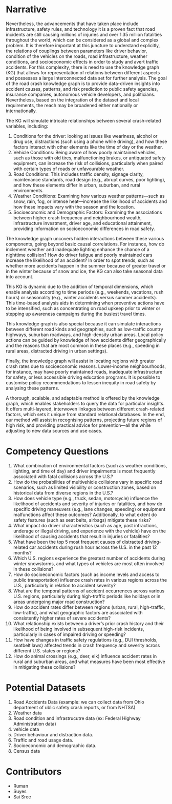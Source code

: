 # Narrative
Nevertheless, the advancements that have taken place include infrastructure, safety rules, and technology it is a proven fact that road incidents are still causing millions of injuries and over 1.35 million fatalities throughout the world, which can be considered as a global and complex problem. It is therefore important at this juncture to understand explicitly, the relations of couplings between parameters like driver behavior, condition of the vehicles on the roads, road infrastructure, weather conditions, and socioeconomic effects in order to study and avert traffic accidents. For this complexity, there is need to use the knowledge graph (KG) that allows for representation of relations between different aspects and possesses a large interconnected data set for further analysis.
The goal of the road crash knowledge graph is to provide data-driven insights into accident causes, patterns, and risk prediction to public safety agencies, insurance companies, autonomous vehicle developers, and politicians. Nevertheless, based on the integration of the dataset and local requirements, the reach may be broadened either nationally or internationally.

The KG will simulate intricate relationships between several crash-related variables, including:

1) Conditions for the driver: looking at issues like weariness, alcohol or drug use, distractions (such using a phone while driving), and how these factors interact with other elements like the time of day or the weather.
2) Vehicle Conditions: Being aware of how poorly maintained vehicles, such as those with old tires, malfunctioning brakes, or antiquated safety equipment, can increase the risk of collisions, particularly when paired with certain types of roads or unfavourable weather.
3) Road Conditions: This includes traffic density, signage clarity, maintenance standards, road design (e.g., abrupt curves, poor lighting), and how these elements differ in urban, suburban, and rural environments.
4) Weather Conditions: Examining how various weather patterns—such as snow, rain, fog, or intense heat—increase the likelihood of accidents and how these impacts vary with the season and the location.
5) Socioeconomic and Demographic Factors: Examining the associations between higher crash frequency and neighbourhood wealth, infrastructure investment, driver age, and educational attainment, providing information on socioeconomic differences in road safety.

The knowledge graph uncovers hidden interactions between these various components, going beyond basic causal correlations. For instance, how do inclement weather and inadequate lighting enhance the chance of a nighttime collision? How do driver fatigue and poorly maintained cars increase the likelihood of an accident? In order to spot trends, such as whether more accidents happen in the summer because of greater travel or in the winter because of snow and ice, the KG can also take seasonal data into account.

This KG is dynamic due to the addition of temporal dimensions, which enable analysis according to time periods (e.g., weekends, vacations, rush hours) or seasonality (e.g., winter accidents versus summer accidents). This time-based analysis aids in determining when preventive actions have to be intensified, such as concentrating on road upkeep prior to winter or stepping up awareness campaigns during the busiest travel times.

This knowledge graph is also special because it can simulate interactions between different road kinds and geographies, such as low-traffic country highways, suburban roadways, and high-density urban areas. Local policy actions can be guided by knowledge of how accidents differ geographically and the reasons that are most common in these places (e.g., speeding in rural areas, distracted driving in urban settings).

Finally, the knowledge graph will assist in locating regions with greater crash rates due to socioeconomic reasons. Lower-income neighbourhoods, for instance, may have poorly maintained roads, inadequate infrastructure for safety, or less accessible driving education programs. It is possible to customise policy recommendations to lessen inequity in road safety by analysing these patterns.

A thorough, scalable, and adaptable method is offered by the knowledge graph, which enables stakeholders to query the data for particular insights. It offers multi-layered, interwoven linkages between different crash-related factors, which sets it unique from standard relational databases. In the end, our method will assist in recognising patterns, projecting future regions of high risk, and providing practical advice for prevention—all the while adjusting to new data sources and use cases.


#  Competency Questions
1. What combination of environmental factors (such as weather conditions, lighting, and time of day) and driver impairments is most frequently associated with fatal collisions across the U.S.?
2. How do the probabilities of multivehicle collisions vary in specific road scenarios, such as limited visibility or construction zones, based on historical data from diverse regions in the U.S.?
3. How does vehicle type (e.g., truck, sedan, motorcycle) influence the likelihood of accidents and severity of injuries or fatalities, and how do specific driving maneuvers (e.g., lane changes, speeding) or equipment malfunctions affect these outcomes? Additionally, to what extent do safety features (such as seat belts, airbags) mitigate these risks?
4. What impact do driver characteristics (such as age, past infractions, underage or illegal driving, and experience with the vehicle) have on the likelihood of causing accidents that result in injuries or fatalities?
5. What have been the top 5 most frequent causes of distracted driving-related car accidents during rush hour across the U.S. in the past 12 months?
6. Which U.S. regions experience the greatest number of accidents during winter snowstorms, and what types of vehicles are most often involved in these collisions?
7. How do socioeconomic factors (such as income levels and access to public transportation) influence crash rates in various regions across the U.S., particularly in relation to accident severity?
8. What are the temporal patterns of accident occurrences across various U.S. regions, particularly during high-traffic periods like holidays or in areas undergoing major road construction?
9. How do accident rates differ between regions (urban, rural, high-traffic, low-traffic), and what geographic factors are associated with consistently higher rates of severe accidents?
10. What relationship exists between a driver’s prior crash history and their likelihood of being involved in subsequent high-risk incidents, particularly in cases of impaired driving or speeding?
11. How have changes in traffic safety regulations (e.g., DUI thresholds, seatbelt laws) affected trends in crash frequency and severity across different U.S. states or regions?
12. How do animal crossings (e.g., deer, elk) influence accident rates in rural and suburban areas, and what measures have been most effective in mitigating these collisions?




#  Potential Datasets 
1. Road Accidents Data (example: we can collect data from Ohio department of ublic safety crash reports, or from NHTSA) 
2. Weather data
3. Road condition and infrastrucutre data (ex: Federal Highway Administration data)
4. vehicle data
5. Driver behaviour and distraction data.
6. Traffic and road usage data.
7. Socioeconomic and demographic data.
8. Census data

#  Contributors
* Ruman
* Suyes
* Sai Sree



